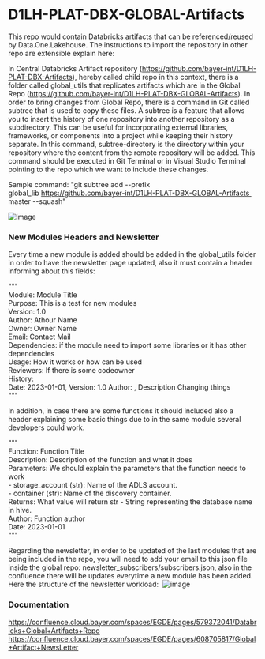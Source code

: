 # D1LH-PLAT-DBX-GLOBAL-Artifacts
This repo would contain Databricks artifacts that can be referenced/reused by Data.One.Lakehouse. The instructions to import the repository in other repo are extensible explain here: 

In Central Databricks Artifact repository (https://github.com/bayer-int/D1LH-PLAT-DBX-Artifacts), hereby called child repo in this context, there is a folder called global_utils that replicates artifacts which are in the Global Repo (https://github.com/bayer-int/D1LH-PLAT-DBX-GLOBAL-Artifacts). In order to bring changes from Global Repo, there is a command in Git called subtree that is used to copy these files. A subtree is a feature that allows you to insert the history of one repository into another repository as a subdirectory. This can be useful for incorporating external libraries, frameworks, or components into a project while keeping their history separate. In this command, subtree-directory is the directory within your repository where the content from the remote repository will be added. This command should be executed in Git Terminal or in Visual Studio Terminal pointing to the repo which we want to include these changes.

Sample command: "git subtree add --prefix global_lib https://github.com/bayer-int/D1LH-PLAT-DBX-GLOBAL-Artifacts  master --squash"

![image](https://github.com/user-attachments/assets/30eca6a6-802f-4188-af3b-753ebd9d23bc)

### New Modules Headers and Newsletter

Every time a new module is added should be added in the global_utils folder in order to have the newsletter page updated, also it must contain a header informing about this fields: 

""" <br>
Module: Module Title <br>
Purpose: This is a test for new modules <br>
Version: 1.0 <br>
Author: Athour Name <br>
Owner: Owner Name <br>
Email: Contact Mail <br>
Dependencies: if the module need to import some libraries or it has other dependencies <br>
Usage: How it works or how can be used <br>
Reviewers: If there is some codeowner <br>
History: <br>
    Date: 2023-01-01, Version: 1.0  Author: <Author name>, Description Changing things <br>
"""

In addition, in case there are some functions it should included also a header explaining some basic things due to in the same module several developers could work.

  """ <br>
  Function: Function Title <br>
  Description: Description of the function and what it does <br>
  Parameters: We should explain the parameters that the function needs to work <br>
     - storage_account (str): Name of the ADLS account. <br>
     - container (str): Name of the discovery container. <br>
  Returns: What value will return  str - String representing the database name in hive. <br>
  Author: Function author <br>
  Date: 2023-01-01 <br>
  """

Regarding the newsletter, in order to be updated of the last modules that are being included in the repo, you will need to add your email to this json file inside the global repo: newsletter_subscribers/subscribers.json, also in the confluence there will be updates everytime a new module has been added. Here the structure of the newsletter workload: 
![image](https://github.com/user-attachments/assets/35627ebb-c3e9-4d70-a011-237ab681f830)



### Documentation
https://confluence.cloud.bayer.com/spaces/EGDE/pages/579372041/Databricks+Global+Artifacts+Repo
https://confluence.cloud.bayer.com/spaces/EGDE/pages/608705817/Global+Artifact+NewsLetter

